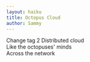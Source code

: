 ```yaml
---
layout: haiku
title: Octopus Cloud
author: Sammy
---
```

Change tag 2
Distributed cloud <br>
Like the octopuses' minds <br>
Across the network <br>